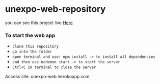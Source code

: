 # unexpo-web-repository

you can see this project live [Here](http://unexpo-web.herokuapp.com/)

### To start the web app

  * `clone this repository`
  * `go into the folder`
  * `open terminal and use: npm install -> to install all dependencies`
  * `and then use nodemon start -> to start the server`
  * `Ctrl+C in terminal to close the server`
  
  Access site: unexpo-web.herokuapp.com
